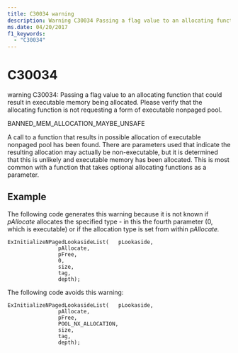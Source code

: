```yaml
---
title: C30034 warning
description: Warning C30034 Passing a flag value to an allocating function that could result in executable memory being allocated.
ms.date: 04/20/2017
f1_keywords: 
  - "C30034"
---
```


# C30034


warning C30034: Passing a flag value to an allocating function that could result in executable memory being allocated. Please verify that the allocating function is not requesting a form of executable nonpaged pool.

BANNED\_MEM\_ALLOCATION\_MAYBE\_UNSAFE

A call to a function that results in possible allocation of executable nonpaged pool has been found. There are parameters used that indicate the resulting allocation may actually be non-executable, but it is determined that this is unlikely and executable memory has been allocated. This is most common with a function that takes optional allocating functions as a parameter.

## <span id="Example"></span><span id="example"></span><span id="EXAMPLE"></span>Example


The following code generates this warning because it is not known if *pAllocate* allocates the specified type - in this the fourth parameter (0, which is executable) or if the allocation type is set from within *pAllocate.*

```
ExInitializeNPagedLookasideList(   pLookaside,
                pAllocate,
                pFree,
                0,
                size,
                tag,
                depth);
```

The following code avoids this warning:

```
ExInitializeNPagedLookasideList(   pLookaside,
                pAllocate,
                pFree,
                POOL_NX_ALLOCATION,
                size,
                tag,
                depth);
```

 

 





